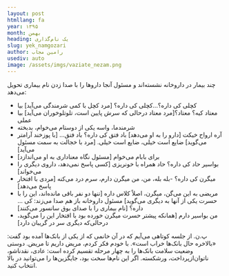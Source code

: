 ```yaml
---
layout: post
htmllang: fa
year: ۱۳۹۵
month: بهمن
heading: یک نام‌گذاری
slug: yek_namgozari
author: رامین مجاب
usediv: auto
image: /assets/imgs/vaziate_nezam.png
---
```


چند بیمار در داروخانه نشسته‌اند و مسئول آنجا داروها را با صدا زدن نام بیماری تحویل می‌دهد:
- کچلی کی داره؟...کچلی کی داره؟ [مرد کچل با کمی شرمندگی می‌آید] بیا
- معتاد کیه؟ معتاد؟[مرد معتاد درحالی که سرش پایین است، تلوتلوخوران می‌آید] بیا عملی
- شرمندما، واسه یکی از دوستام می‌خوام، بدبخته
- آره ارواح خیکت [دارو را به او می‌دهد] باد فتق کی داره؟ باد فتق... [با پوزخند آرامتر می‌گوید] ضایع است خیلی، ضایع است خیلی. [مرد با خجالت به سمت مسئول می‌آید]
- برای بابام می‌خوام [مسئول نگاه معناداری به او می‌اندازد]
- بواسیر حاد کی داره؟ حاد همراه با خونریزی [کسی پاسخ نمی‌دهد، داروی دیگری را می‌خواند]
- میگرن کی داره؟ 
-بله بله، من، من میگرن دارم، سرم درد می‌کنه [مردی با افتخار پاسخ می‌دهد]
- مریضی به این می‌گن، میگرن، اصلاً کلاس داره [تنها دو نفر باقی مانده‌اند، این را با حسرت یکی از آنها به دیگری می‌گوید]
مسئول داروخانه باز هم صدا می‌زند: کی ... داره؟ [نام بیماری را با صدای بوق سانسور می‌کنند]
- من بواسیر دارم [همانکه پیشتر حسرت میگرن خورده بود با افتخار این را می‌گوید، درحالی‌که دیگری سر در گریبان دارد]

پ.ن. از جلسه کوتاهی می‌آیم که در آن خانمی که از یکی از بانک‌ها آمده بود گفت: «بالاخره حال بانک‌ها خراب است». با خودم فکر کردم، مریض داریم تا مریض. دوستی وضعیت سلامت بانک‌ها را به چهار مرحله تقسیم کرده است: عادی، نقدناشو، ناتوان‌ازپرداخت، ورشکسته. اگر این نام‌ها سخت بود، جایگزین‌ها را می‌توانید در بالا انتخاب کنید.


